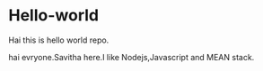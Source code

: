 # Hello-world
Hai this is hello world repo.

hai evryone.Savitha here.I like Nodejs,Javascript and MEAN stack.
